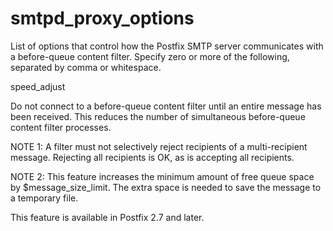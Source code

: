 # smtpd_proxy_options 


List of options that control how the Postfix SMTP server
communicates with a before-queue content filter. Specify zero or
more of the following, separated by comma or whitespace.  



speed_adjust

  Do not connect to a before-queue content filter until an entire
message has been received. This reduces the number of simultaneous
before-queue content filter processes. 

 NOTE 1: A filter must not selectively reject recipients
of a multi-recipient message.  Rejecting all recipients is OK, as
is accepting all recipients. 

 NOTE 2: This feature increases the minimum amount of free queue
space by $message_size_limit. The extra space is needed to save the
message to a temporary file.  




This feature is available in Postfix 2.7 and later.



